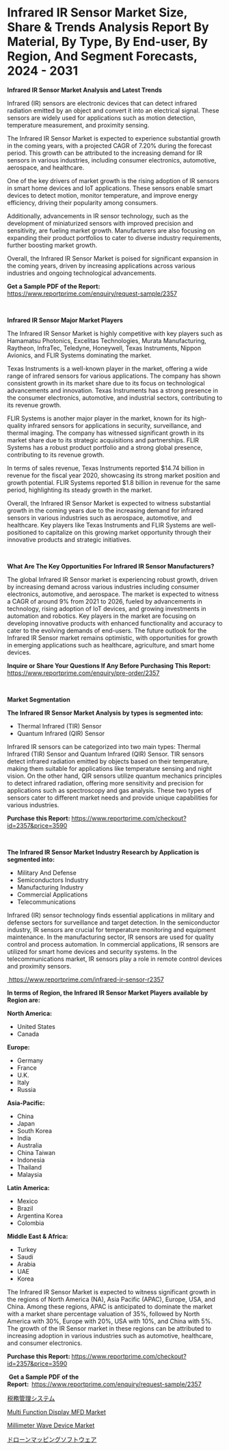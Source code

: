<p><h1>Infrared IR Sensor Market Size, Share & Trends Analysis Report By Material, By Type, By End-user, By Region, And Segment Forecasts, 2024 - 2031</h1></p><p><strong>Infrared IR Sensor Market Analysis and Latest Trends</strong></p>
<p><p>Infrared (IR) sensors are electronic devices that can detect infrared radiation emitted by an object and convert it into an electrical signal. These sensors are widely used for applications such as motion detection, temperature measurement, and proximity sensing.</p><p>The Infrared IR Sensor Market is expected to experience substantial growth in the coming years, with a projected CAGR of 7.20% during the forecast period. This growth can be attributed to the increasing demand for IR sensors in various industries, including consumer electronics, automotive, aerospace, and healthcare.</p><p>One of the key drivers of market growth is the rising adoption of IR sensors in smart home devices and IoT applications. These sensors enable smart devices to detect motion, monitor temperature, and improve energy efficiency, driving their popularity among consumers.</p><p>Additionally, advancements in IR sensor technology, such as the development of miniaturized sensors with improved precision and sensitivity, are fueling market growth. Manufacturers are also focusing on expanding their product portfolios to cater to diverse industry requirements, further boosting market growth.</p><p>Overall, the Infrared IR Sensor Market is poised for significant expansion in the coming years, driven by increasing applications across various industries and ongoing technological advancements.</p></p>
<p><strong>Get a Sample PDF of the Report:&nbsp;</strong> <a href="https://www.reportprime.com/enquiry/request-sample/2357">https://www.reportprime.com/enquiry/request-sample/2357</a></p>
<p>&nbsp;</p>
<p><strong>Infrared IR Sensor Major Market Players</strong></p>
<p><p>The Infrared IR Sensor Market is highly competitive with key players such as Hamamatsu Photonics, Excelitas Technologies, Murata Manufacturing, Raytheon, InfraTec, Teledyne, Honeywell, Texas Instruments, Nippon Avionics, and FLIR Systems dominating the market. </p><p>Texas Instruments is a well-known player in the market, offering a wide range of infrared sensors for various applications. The company has shown consistent growth in its market share due to its focus on technological advancements and innovation. Texas Instruments has a strong presence in the consumer electronics, automotive, and industrial sectors, contributing to its revenue growth.</p><p>FLIR Systems is another major player in the market, known for its high-quality infrared sensors for applications in security, surveillance, and thermal imaging. The company has witnessed significant growth in its market share due to its strategic acquisitions and partnerships. FLIR Systems has a robust product portfolio and a strong global presence, contributing to its revenue growth.</p><p>In terms of sales revenue, Texas Instruments reported $14.74 billion in revenue for the fiscal year 2020, showcasing its strong market position and growth potential. FLIR Systems reported $1.8 billion in revenue for the same period, highlighting its steady growth in the market.</p><p>Overall, the Infrared IR Sensor Market is expected to witness substantial growth in the coming years due to the increasing demand for infrared sensors in various industries such as aerospace, automotive, and healthcare. Key players like Texas Instruments and FLIR Systems are well-positioned to capitalize on this growing market opportunity through their innovative products and strategic initiatives.</p></p>
<p>&nbsp;</p>
<p><strong>What Are The Key Opportunities For Infrared IR Sensor Manufacturers?</strong></p>
<p><p>The global Infrared IR Sensor market is experiencing robust growth, driven by increasing demand across various industries including consumer electronics, automotive, and aerospace. The market is expected to witness a CAGR of around 9% from 2021 to 2026, fueled by advancements in technology, rising adoption of IoT devices, and growing investments in automation and robotics. Key players in the market are focusing on developing innovative products with enhanced functionality and accuracy to cater to the evolving demands of end-users. The future outlook for the Infrared IR Sensor market remains optimistic, with opportunities for growth in emerging applications such as healthcare, agriculture, and smart home devices.</p></p>
<p><strong>Inquire or Share Your Questions If Any Before Purchasing This Report:</strong> <a href="https://www.reportprime.com/enquiry/pre-order/2357">https://www.reportprime.com/enquiry/pre-order/2357</a></p>
<p>&nbsp;</p>
<p><strong>Market Segmentation</strong></p>
<p><strong>The Infrared IR Sensor Market Analysis by types is segmented into:</strong></p>
<p><ul><li>Thermal Infrared (TIR) Sensor</li><li>Quantum Infrared (QIR) Sensor</li></ul></p>
<p><p>Infrared IR sensors can be categorized into two main types: Thermal Infrared (TIR) Sensor and Quantum Infrared (QIR) Sensor. TIR sensors detect infrared radiation emitted by objects based on their temperature, making them suitable for applications like temperature sensing and night vision. On the other hand, QIR sensors utilize quantum mechanics principles to detect infrared radiation, offering more sensitivity and precision for applications such as spectroscopy and gas analysis. These two types of sensors cater to different market needs and provide unique capabilities for various industries.</p></p>
<p><strong>Purchase this Report:&nbsp;</strong><a href="https://www.reportprime.com/checkout?id=2357&price=3590">https://www.reportprime.com/checkout?id=2357&price=3590</a></p>
<p>&nbsp;</p>
<p><strong>The Infrared IR Sensor Market Industry Research by Application is segmented into:</strong></p>
<p><ul><li>Military And Defense</li><li>Semiconductors Industry</li><li>Manufacturing Industry</li><li>Commercial Applications</li><li>Telecommunications</li></ul></p>
<p><p>Infrared (IR) sensor technology finds essential applications in military and defense sectors for surveillance and target detection. In the semiconductor industry, IR sensors are crucial for temperature monitoring and equipment maintenance. In the manufacturing sector, IR sensors are used for quality control and process automation. In commercial applications, IR sensors are utilized for smart home devices and security systems. In the telecommunications market, IR sensors play a role in remote control devices and proximity sensors.</p></p>
<p><a href="https://www.reportprime.com/infrared-ir-sensor-r2357">&nbsp;https://www.reportprime.com/infrared-ir-sensor-r2357</a></p>
<p><strong>In terms of Region, the Infrared IR Sensor Market Players available by Region are:</strong></p>
<p>
    <p> <strong> North America: </strong>
        <ul>
            <li>United States</li>
            <li>Canada</li>
        </ul>
        </p> 
    <p> <strong> Europe: </strong>
        <ul>
            <li>Germany</li>
            <li>France</li>
            <li>U.K.</li>
            <li>Italy</li>
            <li>Russia</li>
        </ul>
        </p> 
    <p> <strong> Asia-Pacific: </strong>
        <ul>
            <li>China</li>
            <li>Japan</li>
            <li>South Korea</li>
            <li>India</li>
            <li>Australia</li>
            <li>China Taiwan</li>
            <li>Indonesia</li>
            <li>Thailand</li>
            <li>Malaysia</li>
        </ul>
        </p> 
    <p> <strong> Latin America: </strong>
        <ul>
            <li>Mexico</li>
            <li>Brazil</li>
            <li>Argentina Korea</li>
            <li>Colombia</li>
        </ul>
        </p> 
    <p> <strong> Middle East & Africa: </strong>
        <ul>
            <li>Turkey</li>
            <li>Saudi</li>
            <li>Arabia</li>
            <li>UAE</li>
            <li>Korea</li>
        </ul>
    </p>
    </p>
<p><p>The Infrared IR Sensor Market is expected to witness significant growth in the regions of North America (NA), Asia Pacific (APAC), Europe, USA, and China. Among these regions, APAC is anticipated to dominate the market with a market share percentage valuation of 35%, followed by North America with 30%, Europe with 20%, USA with 10%, and China with 5%. The growth of the IR Sensor market in these regions can be attributed to increasing adoption in various industries such as automotive, healthcare, and consumer electronics.</p></p>
<p><strong>Purchase this Report: </strong><a href="https://www.reportprime.com/checkout?id=2357&price=3590">https://www.reportprime.com/checkout?id=2357&price=3590</a></p>
<p>&nbsp;<strong>Get a Sample PDF of the Report:&nbsp;&nbsp;</strong><a href="https://www.reportprime.com/enquiry/request-sample/2357">https://www.reportprime.com/enquiry/request-sample/2357</a></p>
<p><strong></strong></p>
<p><p><a href="https://github.com/leigh4852023/Market-Research-Report-List-1/blob/main/143147272221.md">税務管理システム</a></p><p><a href="https://github.com/lorenzaSchmeler/Market-Research-Report-List-1/blob/main/multi-function-display-mfd-market.md">Multi Function Display MFD Market</a></p><p><a href="https://github.com/ruddyyedelwadw/Market-Research-Report-List-2/blob/main/millimeter-wave-device-market.md">Millimeter Wave Device Market</a></p><p><a href="https://github.com/SimeonBode1/Market-Research-Report-List-1/blob/main/413417172222.md">ドローンマッピングソフトウェア</a></p></p>